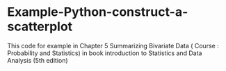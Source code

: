 # Example-Python-construct-a-scatterplot
This code for example in Chapter 5 Summarizing Bivariate Data ( Course : Probability and Statistics) in book introduction to Statistics and Data Analysis (5th edition)
